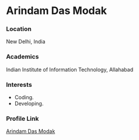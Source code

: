 # Arindam Das Modak

### Location

New Delhi, India

### Academics

Indian Institute of Information Technology, Allahabad

### Interests

- Coding.
- Developing.

### Profile Link

[Arindam Das Modak](https://github.com/arindam-modak)
